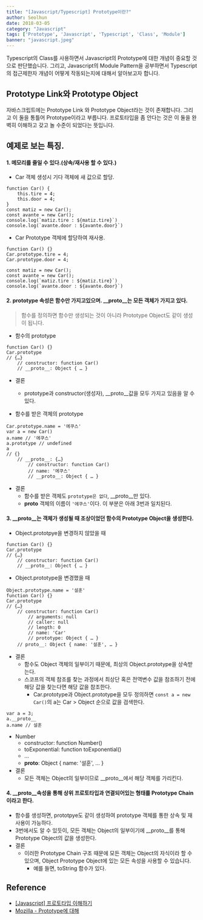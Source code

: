 ```yaml
---
title: "[Javascript/Typescript] Prototype이란?"
author: Seolhun
date: 2018-03-05
category: "Javascript"
tags: ['Prototype', 'Javascript', 'Typescript', 'Class', 'Module']
banner: "javascript.jpeg"
---
```


Typescript의 Class를 사용하면서 Javascript의 Prototype에 대한 개념이 중요할 것으로 판단했습니다. 그리고, Javascript의 Module Pattern을 공부하면서 Typescript의 접근제한자 개념이 어떻게 작동되는지에 대해서 알아보고자 합니다.

## Prototype Link와 Prototype Object
자바스크립트에는 Prototype Link 와 Prototype Object라는 것이 존재합니다. 그리고 이 둘을 통틀어 Prototype이라고 부릅니다. 프로토타입을 좀 안다는 것은 이 둘을 완벽히 이해하고 갖고 놀 수준이 되었다는 뜻입니다.

## 예제로 보는 특징.
#### 1. 메모리를 줄일 수 있다.(상속/재사용 할 수 있다.)
- Car 객체 생성시 기다 객체에 새 값으로 할당.
```tsx
function Car() {
	this.tire = 4;
	this.door = 4;
}
const matiz = new Car();
const avante = new Car();
console.log(`matiz.tire : ${matiz.tire}`)
console.log(`avante.door : ${avante.door}`)
```
- Car Prototype 객체에 할당하여 재사용.
```tsx
function Car() {}
Car.prototype.tire = 4;
Car.prototype.door = 4;

const matiz = new Car();
const avante = new Car();
console.log(`matiz.tire : ${matiz.tire}`)
console.log(`avante.door : ${avante.door}`)
```

#### 2. prototype 속성은 함수만 가지고있으며. __proto__는 모든 객체가 가지고 있다.
> 함수를 정의하면 함수만 생성되는 것이 아니라 Prototype Object도 같이 생성이 됩니다.

- 함수의 prototype
```tsx
function Car() {}
Car.prototype
// {…}
	// constructor: function Car()
	// __proto__: Object { … }
```

- 결론
	- prototype과 constructor(생성자), __proto__값을 모두 가지고 있음을 알 수 있다.

- 함수를 받은 객체의 prototype
```tsx
Car.prototype.name = '에쿠스'
var a = new Car()
a.name // '에쿠스'
a.prototype // undefined
a
// {}
	// __proto__: {…}
		// constructor: function Car()
		// name: '에쿠스'
		// __proto__: Object { … }
```

- 결론
	- 함수를 받은 객체도 `prototype은 없다`, __proto__만 있다.
	- __proto__ 객체의 이름이 `'에쿠스'`이다. 이 부분은 아래 3번과 일치된다.


#### 3. __proto__는 객체가 생성될 때 조상이었던 함수의 Prototype Object을 생성한다.
- Object.prototpye을 변경하지 않았을 때
```tsx
function Car() {}
Car.prototype
// {…}
	// constructor: function Car()
	// __proto__: Object { … }
```

- Object.prototype을 변경했을 때
```tsx
Object.prototype.name = '설훈'
function Car() {}
Car.prototype
// {…}
	// constructor: function Car()
		// arguments: null
		// caller: null
		// length: 0
		// name: 'Car'
		// prototype: Object { … }
	// proto__: Object { name: '설훈', … }
```

- 결론
	- 함수도 Object 객체의 일부이기 때문에, 최상의 Object.prototype을 상속받는다.
	- 스코프의 객체 참조를 찾는 과정에서 최상단 혹은 전역변수 값을 참조하기 전에 해당 값을 찾는다면 해당 값을 참조한다.
		- Car.prototype과 Object.prototype을 모두 정의하면 `const a = new Car()`의 a는 Car > Object 순으로 값을 검색한다.

```tsx
var a = 3;
a.__proto__
a.name // 설훈
```

- Number
	- constructor: function Number()
	- toExponential: function toExponential()
	- ...
	- __proto__: Object { name: '설훈', … }
- 결론
	- 모든 객체는 Object의 일부이므로 __proto__에서 해당 객체를 가리킨다.

#### 4. __proto__속성을 통해 상위 프로토타입과 연결되어있는 형태를 Prototype Chain이라고 한다.
- 함수를 생성하면, prototpye도 같이 생성하여 prototype 객체를 통한 상속 및 재사용이 가능하다.
- 3번에서도 알 수 있듯이, 모든 객체는 Object의 일부이기에 __proto__를 통해 Prototype Object의 값을 생성한다.
- 결론
	- 이러한 Prototype Chain 구조 때문에 모든 객체는 Object의 자식이라 할 수 있으며, Object Prototype Object에 있는 모든 속성을 사용할 수 있습니다.
		- 예를 들면, toString 함수가 있다.

## Reference
- [[Javascript] 프로토타입 이해하기](https://medium.com/@bluesh55/javascript-prototype-%EC%9D%B4%ED%95%B4%ED%95%98%EA%B8%B0-f8e67c286b67)
- [Mozilla - Prototype에 대해](https://developer.mozilla.org/ko/docs/Web/JavaScript/Guide/Inheritance_and_the_prototype_chain)
